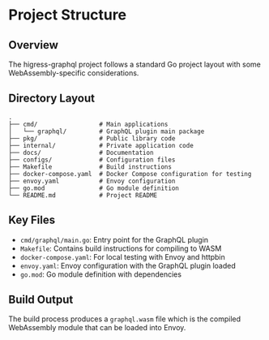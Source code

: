 # Project Structure

## Overview

The higress-graphql project follows a standard Go project layout with some WebAssembly-specific considerations.

## Directory Layout

```
.
├── cmd/                 # Main applications
│   └── graphql/         # GraphQL plugin main package
├── pkg/                 # Public library code
├── internal/            # Private application code
├── docs/                # Documentation
├── configs/             # Configuration files
├── Makefile             # Build instructions
├── docker-compose.yaml  # Docker Compose configuration for testing
├── envoy.yaml           # Envoy configuration
├── go.mod               # Go module definition
└── README.md            # Project README
```

## Key Files

- `cmd/graphql/main.go`: Entry point for the GraphQL plugin
- `Makefile`: Contains build instructions for compiling to WASM
- `docker-compose.yaml`: For local testing with Envoy and httpbin
- `envoy.yaml`: Envoy configuration with the GraphQL plugin loaded
- `go.mod`: Go module definition with dependencies

## Build Output

The build process produces a `graphql.wasm` file which is the compiled WebAssembly module that can be loaded into Envoy.